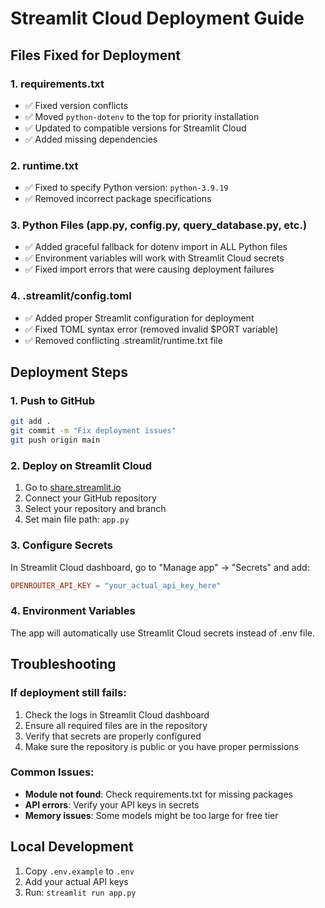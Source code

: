 # Streamlit Cloud Deployment Guide

## Files Fixed for Deployment

### 1. requirements.txt
- ✅ Fixed version conflicts
- ✅ Moved `python-dotenv` to the top for priority installation
- ✅ Updated to compatible versions for Streamlit Cloud
- ✅ Added missing dependencies

### 2. runtime.txt
- ✅ Fixed to specify Python version: `python-3.9.19`
- ✅ Removed incorrect package specifications

### 3. Python Files (app.py, config.py, query_database.py, etc.)
- ✅ Added graceful fallback for dotenv import in ALL Python files
- ✅ Environment variables will work with Streamlit Cloud secrets
- ✅ Fixed import errors that were causing deployment failures

### 4. .streamlit/config.toml
- ✅ Added proper Streamlit configuration for deployment
- ✅ Fixed TOML syntax error (removed invalid $PORT variable)
- ✅ Removed conflicting .streamlit/runtime.txt file

## Deployment Steps

### 1. Push to GitHub
```bash
git add .
git commit -m "Fix deployment issues"
git push origin main
```

### 2. Deploy on Streamlit Cloud
1. Go to [share.streamlit.io](https://share.streamlit.io)
2. Connect your GitHub repository
3. Select your repository and branch
4. Set main file path: `app.py`

### 3. Configure Secrets
In Streamlit Cloud dashboard, go to "Manage app" → "Secrets" and add:

```toml
OPENROUTER_API_KEY = "your_actual_api_key_here"
```

### 4. Environment Variables
The app will automatically use Streamlit Cloud secrets instead of .env file.

## Troubleshooting

### If deployment still fails:
1. Check the logs in Streamlit Cloud dashboard
2. Ensure all required files are in the repository
3. Verify that secrets are properly configured
4. Make sure the repository is public or you have proper permissions

### Common Issues:
- **Module not found**: Check requirements.txt for missing packages
- **API errors**: Verify your API keys in secrets
- **Memory issues**: Some models might be too large for free tier

## Local Development
1. Copy `.env.example` to `.env`
2. Add your actual API keys
3. Run: `streamlit run app.py`